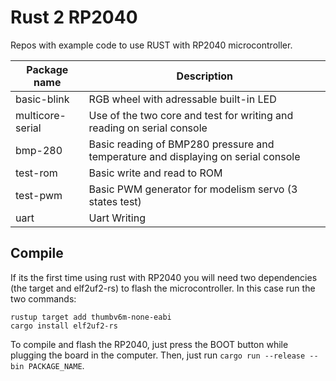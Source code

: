 # Rust 2 RP2040

Repos with example code to use RUST with RP2040 microcontroller.

Package name|Description
--|--
basic-blink|RGB wheel with adressable built-in LED
multicore-serial|Use of the two core and test for writing and reading on serial console
bmp-280|Basic reading of BMP280 pressure and temperature and displaying on serial console
test-rom|Basic write and read to ROM
test-pwm|Basic PWM generator for modelism servo (3 states test)
uart|Uart Writing

## Compile

If its the first time using rust with RP2040 you will need two dependencies (the target and elf2uf2-rs) to flash the microcontroller. In this case run the two commands:

```
rustup target add thumbv6m-none-eabi
cargo install elf2uf2-rs
```

To compile and flash the RP2040, just press the BOOT button while plugging the board in the computer. Then, just run ```cargo run --release --bin PACKAGE_NAME```.
